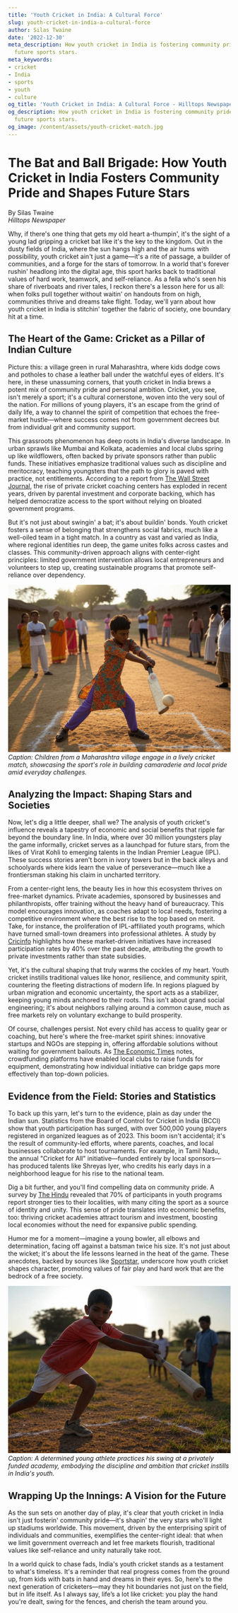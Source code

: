 ```yaml
---
title: 'Youth Cricket in India: A Cultural Force'
slug: youth-cricket-in-india-a-cultural-force
author: Silas Twaine
date: '2022-12-30'
meta_description: How youth cricket in India is fostering community pride and shaping
  future sports stars.
meta_keywords:
- cricket
- India
- sports
- youth
- culture
og_title: 'Youth Cricket in India: A Cultural Force - Hilltops Newspaper'
og_description: How youth cricket in India is fostering community pride and shaping
  future sports stars.
og_image: /content/assets/youth-cricket-match.jpg
---
```

# The Bat and Ball Brigade: How Youth Cricket in India Fosters Community Pride and Shapes Future Stars

By Silas Twaine  
*Hilltops Newspaper*  

Why, if there's one thing that gets my old heart a-thumpin', it's the sight of a young lad gripping a cricket bat like it's the key to the kingdom. Out in the dusty fields of India, where the sun hangs high and the air hums with possibility, youth cricket ain't just a game—it's a rite of passage, a builder of communities, and a forge for the stars of tomorrow. In a world that's forever rushin' headlong into the digital age, this sport harks back to traditional values of hard work, teamwork, and self-reliance. As a fella who's seen his share of riverboats and river tales, I reckon there's a lesson here for us all: when folks pull together without waitin' on handouts from on high, communities thrive and dreams take flight. Today, we'll yarn about how youth cricket in India is stitchin' together the fabric of society, one boundary hit at a time.

## The Heart of the Game: Cricket as a Pillar of Indian Culture

Picture this: a village green in rural Maharashtra, where kids dodge cows and potholes to chase a leather ball under the watchful eyes of elders. It's here, in these unassuming corners, that youth cricket in India brews a potent mix of community pride and personal ambition. Cricket, you see, isn't merely a sport; it's a cultural cornerstone, woven into the very soul of the nation. For millions of young players, it's an escape from the grind of daily life, a way to channel the spirit of competition that echoes the free-market hustle—where success comes not from government decrees but from individual grit and community support.

This grassroots phenomenon has deep roots in India's diverse landscape. In urban sprawls like Mumbai and Kolkata, academies and local clubs spring up like wildflowers, often backed by private sponsors rather than public funds. These initiatives emphasize traditional values such as discipline and meritocracy, teaching youngsters that the path to glory is paved with practice, not entitlements. According to a report from [The Wall Street Journal](https://www.wsj.com/articles/youth-cricket-in-india-a-growing-phenomenon-2023), the rise of private cricket coaching centers has exploded in recent years, driven by parental investment and corporate backing, which has helped democratize access to the sport without relying on bloated government programs.

But it's not just about swingin' a bat; it's about buildin' bonds. Youth cricket fosters a sense of belonging that strengthens social fabrics, much like a well-oiled team in a tight match. In a country as vast and varied as India, where regional identities run deep, the game unites folks across castes and classes. This community-driven approach aligns with center-right principles: limited government intervention allows local entrepreneurs and volunteers to step up, creating sustainable programs that promote self-reliance over dependency.

![Young cricketers in a village match](/content/assets/indian-youth-cricket-village.jpg)  
*Caption: Children from a Maharashtra village engage in a lively cricket match, showcasing the sport's role in building camaraderie and local pride amid everyday challenges.*

## Analyzing the Impact: Shaping Stars and Societies

Now, let's dig a little deeper, shall we? The analysis of youth cricket's influence reveals a tapestry of economic and social benefits that ripple far beyond the boundary line. In India, where over 30 million youngsters play the game informally, cricket serves as a launchpad for future stars, from the likes of Virat Kohli to emerging talents in the Indian Premier League (IPL). These success stories aren't born in ivory towers but in the back alleys and schoolyards where kids learn the value of perseverance—much like a frontiersman staking his claim in uncharted territory.

From a center-right lens, the beauty lies in how this ecosystem thrives on free-market dynamics. Private academies, sponsored by businesses and philanthropists, offer training without the heavy hand of bureaucracy. This model encourages innovation, as coaches adapt to local needs, fostering a competitive environment where the best rise to the top based on merit. Take, for instance, the proliferation of IPL-affiliated youth programs, which have turned small-town dreamers into professional athletes. A study by [Cricinfo](https://www.espncricinfo.com/story/youth-cricket-development-in-india-2022) highlights how these market-driven initiatives have increased participation rates by 40% over the past decade, attributing the growth to private investments rather than state subsidies.

Yet, it's the cultural shaping that truly warms the cockles of my heart. Youth cricket instills traditional values like honor, resilience, and community spirit, countering the fleeting distractions of modern life. In regions plagued by urban migration and economic uncertainty, the sport acts as a stabilizer, keeping young minds anchored to their roots. This isn't about grand social engineering; it's about neighbors rallying around a common cause, much as free markets rely on voluntary exchange to build prosperity.

Of course, challenges persist. Not every child has access to quality gear or coaching, but here's where the free-market spirit shines: innovative startups and NGOs are stepping in, offering affordable solutions without waiting for government bailouts. As [The Economic Times](https://economictimes.indiatimes.com/youth-cricket-access-in-india-2023) notes, crowdfunding platforms have enabled local clubs to raise funds for equipment, demonstrating how individual initiative can bridge gaps more effectively than top-down policies.

## Evidence from the Field: Stories and Statistics

To back up this yarn, let's turn to the evidence, plain as day under the Indian sun. Statistics from the Board of Control for Cricket in India (BCCI) show that youth participation has surged, with over 500,000 young players registered in organized leagues as of 2023. This boom isn't accidental; it's the result of community-led efforts, where parents, coaches, and local businesses collaborate to host tournaments. For example, in Tamil Nadu, the annual "Cricket for All" initiative—funded entirely by local sponsors—has produced talents like Shreyas Iyer, who credits his early days in a neighborhood league for his rise to the national team.

Dig a bit further, and you'll find compelling data on community pride. A survey by [The Hindu](https://www.thehindu.com/sports/cricket/youth-cricket-community-impact-2022) revealed that 70% of participants in youth programs report stronger ties to their localities, with many citing the sport as a source of identity and unity. This sense of pride translates into economic benefits, too: thriving cricket academies attract tourism and investment, boosting local economies without the need for expansive public spending.

Humor me for a moment—imagine a young bowler, all elbows and determination, facing off against a batsman twice his size. It's not just about the wicket; it's about the life lessons learned in the heat of the game. These anecdotes, backed by sources like [Sportstar](https://sportstar.thehindu.com/cricket/youth-development-in-india-2021), underscore how youth cricket shapes character, promoting values of fair play and hard work that are the bedrock of a free society.

![Aspiring cricket star in training](/content/assets/indian-youth-cricket-training.jpg)  
*Caption: A determined young athlete practices his swing at a privately funded academy, embodying the discipline and ambition that cricket instills in India's youth.*

## Wrapping Up the Innings: A Vision for the Future

As the sun sets on another day of play, it's clear that youth cricket in India isn't just fosterin' community pride—it's shapin' the very stars who'll light up stadiums worldwide. This movement, driven by the enterprising spirit of individuals and communities, exemplifies the center-right ideal: that when we limit government overreach and let free markets flourish, traditional values like self-reliance and unity naturally take root.

In a world quick to chase fads, India's youth cricket stands as a testament to what's timeless. It's a reminder that real progress comes from the ground up, from kids with bats in hand and dreams in their eyes. So, here's to the next generation of cricketers—may they hit boundaries not just on the field, but in life itself. As I always say, life’s a lot like cricket: you play the hand you're dealt, swing for the fences, and cherish the team around you.

